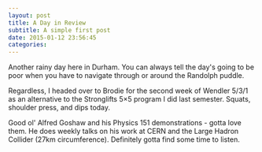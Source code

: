 ```yaml
---
layout: post
title: A Day in Review
subtitle: A simple first post
date: 2015-01-12 23:56:45
categories:
---
```

Another rainy day here in Durham. You can always tell the day's going to be poor when you have to navigate through or around the Randolph puddle.

Regardless, I headed over to Brodie for the second week of Wendler 5/3/1 as an alternative to the Stronglifts 5×5 program I did last semester. Squats, shoulder press, and dips today.

Good ol' Alfred Goshaw and his Physics 151 demonstrations - gotta love them. He does weekly talks on his work at CERN and the Large Hadron Collider (27km circumference). Definitely gotta find some time to listen.
